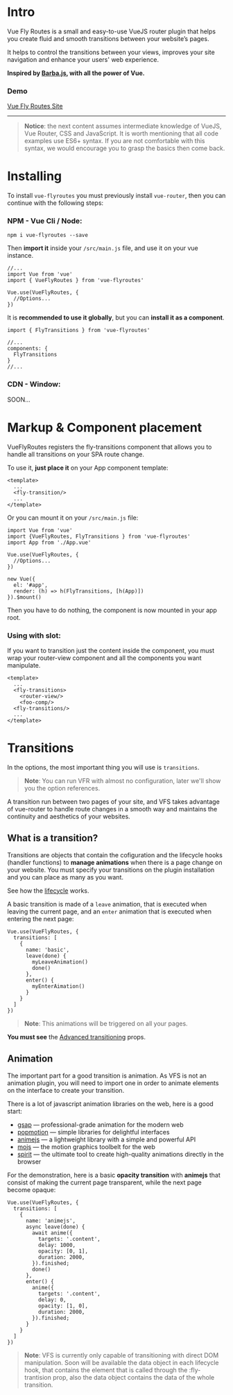 # Intro

Vue Fly Routes is a small and easy-to-use VueJS router plugin that helps you create fluid and smooth transitions between your website’s pages. 

It helps to control the transitions between your views, improves your site navigation and enhance your users' web experience.

**Inspired by [Barba.js](https://barba.js.org/), with all the power of Vue.**

### Demo

[Vue Fly Routes Site](https://flyroutes.ml)

---

> **Notice**: the next content assumes intermediate knowledge of VueJS, Vue Router, CSS and JavaScript. It is worth mentioning that all code examples use ES6+ syntax. If you are not comfortable with this syntax, we would encourage you to grasp the basics then come back.

# Installing

To install `vue-flyroutes` you must previously install `vue-router`, then you can continue with the following steps:

### NPM - Vue Cli / Node:

    npm i vue-flyroutes --save

Then **import it** inside your `/src/main.js` file, and use it on your vue instance.

    //...
    import Vue from 'vue'
    import { VueFlyRoutes } from 'vue-flyroutes'
    
    Vue.use(VueFlyRoutes, {
      //Options...
    })

It is **recommended to use it globally**, but you can **install it as a component**.

    import { FlyTransitions } from 'vue-flyroutes'
    
    //...
    components: {
      FlyTransitions
    }
    //...

### CDN - Window:

SOON...

# Markup & Component placement

VueFlyRoutes registers the fly-transitions component that allows you to handle all transitions on your SPA route change.

To use it, **just place it** on your App component template:

    <template>
      ...
      <fly-transition/>
      ...
    </template>

Or you can mount it on your `/src/main.js` file:

    import Vue from 'vue'
    import {VueFlyRoutes, FlyTransitions } from 'vue-flyroutes'
    import App from './App.vue'

    Vue.use(VueFlyRoutes, {
      //Options...
    })

    new Vue({
      el: '#app',
      render: (h) => h(FlyTransitions, [h(App)])
    }).$mount()

Then you have to do nothing, the component is now mounted in your app root.

### Using with slot:

If you want to transition just the content inside the component, you must wrap your router-view component and all the components you want manipulate.

    <template>
      ...
      <fly-transitions>
        <router-view/>
        <foo-comp/>
      <fly-transitions/>
      ...
    </template>

# Transitions

In the options, the most important thing you will use is `transitions`.

> **Note**: You can run VFR with almost no configuration, later we'll show you the option references.

A transition run between two pages of your site, and VFS takes advantage of vue-router to handle route changes in a smooth way and maintains the continuity and aesthetics of your websites.

## What is a transition?

Transitions are objects that contain the cofiguration and the lifecycle hooks (handler functions) to **manage animations** when there is a page change on your website. You must specify your transitions on the plugin installation and you can place as many as you want.

See how the [lifecycle](/#lifecycle) works.

A basic transition is made of a `leave` animation, that is executed when leaving the current page, and an `enter` animation that is executed when entering the next page:

    Vue.use(VueFlyRoutes, {
      transitions: [
        {
          name: 'basic',
          leave(done) {
            myLeaveAnimation()
            done()
          },
          enter() {
            myEnterAimation()
          }
        }
      ]
    })

> **Note**: This animations will be triggered on all your pages.

**You must see** the [Advanced transitioning](/#atp) props.

## Animation

The important part for a good transition is animation. As VFS is not an animation plugin, you will need to import one in order to animate elements on the interface to create your transition.

There is a lot of javascript animation libraries on the web, here is a good start:

- [gsap](https://greensock.com/gsap/) — professional-grade animation for the modern web
- [popmotion](https://popmotion.io/) — simple libraries for delightful interfaces
- [animejs](https://animejs.com/) — a lightweight library with a simple and powerful API
- [mojs](https://mojs.github.io/) — the motion graphics toolbelt for the web
- [spirit](https://spiritjs.io/) — the ultimate tool to create high-quality animations directly in the browser

For the demonstration, here is a basic **opacity transition** with **animejs** that consist of making the current page transparent, while the next page become opaque:

    Vue.use(VueFlyRoutes, {
      transitions: [
        {
          name: 'animejs',
          async leave(done) {
            await anime({
              targets: '.content',
              delay: 1000,
              opacity: [0, 1],
              duration: 2000,
            }).finished;
            done()
          },
          enter() {
            anime({
              targets: '.content',
              delay: 0,
              opacity: [1, 0],
              duration: 2000,
            }).finished;
          }
        }
      ]
    })

> **Note**: VFS is currently only capable of transitioning with direct DOM manipulation. Soon will be available the data object in each lifecycle hook, that contains the element that is called through the :fly-trantision prop, also the data object contains the data of the whole transition.